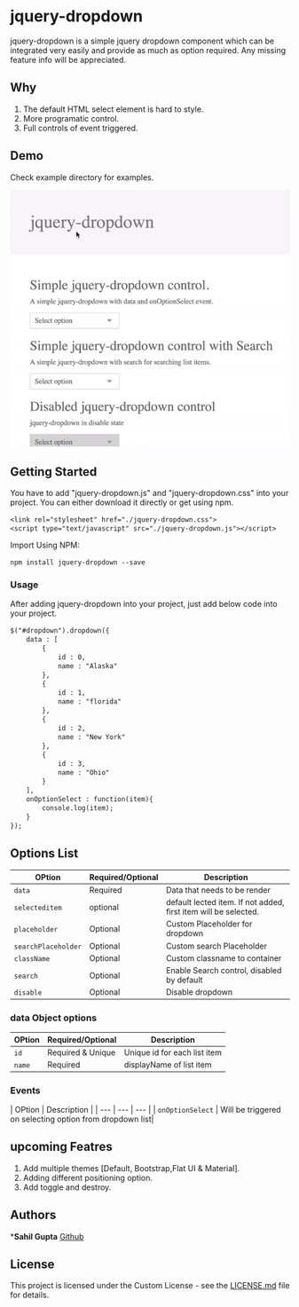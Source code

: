 # jquery-dropdown

jquery-dropdown is a simple  jquery dropdown component which can be integrated very easily and provide as much as option required. Any missing feature info will be appreciated.

## Why
1. The default HTML select element is hard to style.
2. More programatic control.
3. Full controls of event triggered.

## Demo

Check example directory for examples.

![Alt Text](https://raw.githubusercontent.com/techhysahil/jquery-dropdown/master/img/jquery-dropdown.gif)

## Getting Started

You have to add "jquery-dropdown.js" and "jquery-dropdown.css" into your project. You can either download it directly or get using npm.

```
<link rel="stylesheet" href="./jquery-dropdown.css">
<script type="text/javascript" src="./jquery-dropdown.js"></script>
```

Import Using NPM:
```
npm install jquery-dropdown --save
```


### Usage

After adding jquery-dropdown into your project, just add below code into your project.

```
$("#dropdown").dropdown({
    data : [
        {
            id : 0,
            name : "Alaska"
        },
        {
            id : 1,
            name : "florida"
        },
        {
            id : 2,
            name : "New York"
        },
        {
            id : 3,
            name : "Ohio"
        }
    ],
    onOptionSelect : function(item){
        console.log(item);
    }
});
```
## Options List

| OPtion | Required/Optional | Description |
| --- | --- | --- |
| `data` | Required | Data that needs to be render |
| `selecteditem` | optional | default lected item. If not added, first item will be selected. |
| `placeholder` | Optional | Custom Placeholder for dropdown |
| `searchPlaceholder` | Optional | Custom search Placeholder |
| `className` | Optional | Custom classname to container |
| `search` | Optional | Enable Search control, disabled by default |
| `disable` | Optional | Disable dropdown |

### data Object options

| OPtion | Required/Optional | Description |
| --- | --- | --- |
| `id` | Required & Unique | Unique id for each list item |
| `name` | Required | displayName of list item |

### Events

| OPtion | Description |
| --- | --- | --- |
| `onOptionSelect` | Will be triggered on selecting option from dropdown list|

## upcoming Featres
1. Add multiple themes [Default, Bootstrap,Flat UI & Material].
2. Adding different positioning option.
3. Add toggle and destroy.


## Authors

***Sahil Gupta** [Github](https://github.com/techhysahil)

## License

This project is licensed under the Custom License - see the [LICENSE.md](LICENSE.md) file for details.
